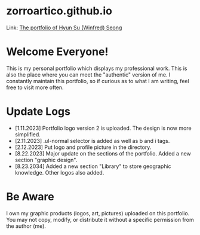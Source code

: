 # zorroartico.github.io
Link: [The portfolio of Hyun Su (Winfred) Seong](https://zorroartico.github.io/)

# Welcome Everyone!
This is my personal portfolio which displays my professional work. This is also the place where you can meet the "authentic" version of me. I constantly maintain this portfolio, so if curious as to what I am writing, feel free to visit more often.

# Update Logs
* [1.11.2023] Portfolio logo version 2 is uploaded. The design is now more simplified.
* [2.11.2023] .ul-normal selector is added as well as b and i tags.
* [2.12.2023] Put logo and profile picture in the <images> directory.
* [8.22.2023] Major update on the sections of the portfolio. Added a new section "graphic design".
* [8.23.2034] Added a new section "Library" to store geographic knowledge. Other logos also added.

# Be Aware
I own my graphic products (logos, art, pictures) uploaded on this portfolio. You may not copy, modify, or distribute it without a specific permission from the author (me).

